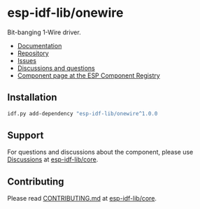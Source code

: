 # esp-idf-lib/onewire

Bit-banging 1-Wire driver.

* [Documentation](https://esp-idf-lib.github.io/onewire/)
* [Repository](https://github.com/esp-idf-lib/onewire)
* [Issues](https://github.com/esp-idf-lib/onewire/issues)
* [Discussions and questions](https://github.com/esp-idf-lib/core/discussions)
* [Component page at the ESP Component Registry](https://components.espressif.com/components/esp-idf-lib/onewire)

## Installation

```sh
idf.py add-dependency "esp-idf-lib/onewire^1.0.0
```

## Support

For questions and discussions about the component, please use
[Discussions](https://github.com/esp-idf-lib/core/discussions)
at [esp-idf-lib/core](https://github.com/esp-idf-lib/core).

## Contributing

Please read [CONTRIBUTING.md](https://github.com/esp-idf-lib/core/blob/main/CONTRIBUTING.md)
at [esp-idf-lib/core](https://github.com/esp-idf-lib/core).
